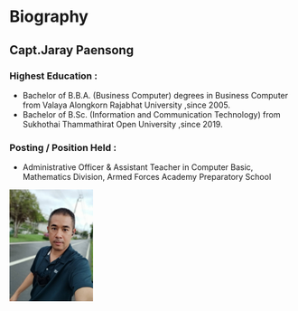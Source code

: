 # Biography
## Capt.Jaray Paensong 
### Highest Education : 
* Bachelor of B.B.A. (Business Computer) degrees in Business Computer from Valaya Alongkorn Rajabhat University ,since 2005.
* Bachelor of B.Sc. (Information and Communication Technology) from Sukhothai Thammathirat Open University ,since 2019.
### Posting / Position Held : 
* Administrative Officer & Assistant Teacher in Computer Basic, Mathematics Division, Armed Forces Academy Preparatory School
<table>
<img src="ray2.jpg" width="148">
</table>
